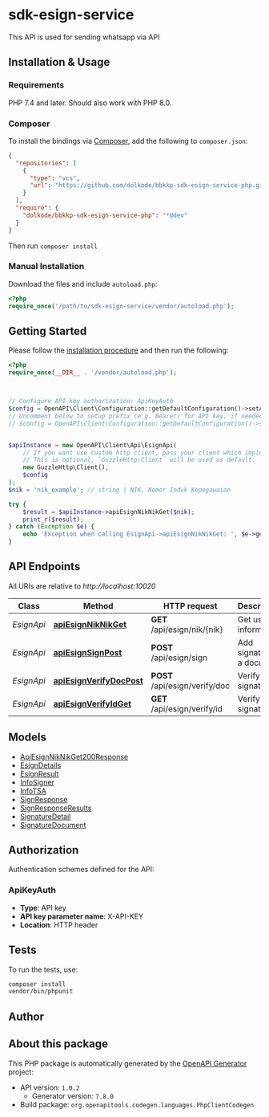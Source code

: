 # sdk-esign-service

This API is used for sending whatsapp via API


## Installation & Usage

### Requirements

PHP 7.4 and later.
Should also work with PHP 8.0.

### Composer

To install the bindings via [Composer](https://getcomposer.org/), add the following to `composer.json`:

```json
{
  "repositories": [
    {
      "type": "vcs",
      "url": "https://github.com/dolkode/bbkkp-sdk-esign-service-php.git"
    }
  ],
  "require": {
    "dolkode/bbkkp-sdk-esign-service-php": "*@dev"
  }
}
```

Then run `composer install`

### Manual Installation

Download the files and include `autoload.php`:

```php
<?php
require_once('/path/to/sdk-esign-service/vendor/autoload.php');
```

## Getting Started

Please follow the [installation procedure](#installation--usage) and then run the following:

```php
<?php
require_once(__DIR__ . '/vendor/autoload.php');



// Configure API key authorization: ApiKeyAuth
$config = OpenAPI\Client\Configuration::getDefaultConfiguration()->setApiKey('X-API-KEY', 'YOUR_API_KEY');
// Uncomment below to setup prefix (e.g. Bearer) for API key, if needed
// $config = OpenAPI\Client\Configuration::getDefaultConfiguration()->setApiKeyPrefix('X-API-KEY', 'Bearer');


$apiInstance = new OpenAPI\Client\Api\EsignApi(
    // If you want use custom http client, pass your client which implements `GuzzleHttp\ClientInterface`.
    // This is optional, `GuzzleHttp\Client` will be used as default.
    new GuzzleHttp\Client(),
    $config
);
$nik = 'nik_example'; // string | NIK, Nomor Induk Kepegawaian

try {
    $result = $apiInstance->apiEsignNikNikGet($nik);
    print_r($result);
} catch (Exception $e) {
    echo 'Exception when calling EsignApi->apiEsignNikNikGet: ', $e->getMessage(), PHP_EOL;
}

```

## API Endpoints

All URIs are relative to *http://localhost:10020*

Class | Method | HTTP request | Description
------------ | ------------- | ------------- | -------------
*EsignApi* | [**apiEsignNikNikGet**](docs/Api/EsignApi.md#apiesignniknikget) | **GET** /api/esign/nik/{nik} | Get user information
*EsignApi* | [**apiEsignSignPost**](docs/Api/EsignApi.md#apiesignsignpost) | **POST** /api/esign/sign | Add signature to a document
*EsignApi* | [**apiEsignVerifyDocPost**](docs/Api/EsignApi.md#apiesignverifydocpost) | **POST** /api/esign/verify/doc | Verify signature
*EsignApi* | [**apiEsignVerifyIdGet**](docs/Api/EsignApi.md#apiesignverifyidget) | **GET** /api/esign/verify/id | Verify signature

## Models

- [ApiEsignNikNikGet200Response](docs/Model/ApiEsignNikNikGet200Response.md)
- [EsignDetails](docs/Model/EsignDetails.md)
- [EsignResult](docs/Model/EsignResult.md)
- [InfoSigner](docs/Model/InfoSigner.md)
- [InfoTSA](docs/Model/InfoTSA.md)
- [SignResponse](docs/Model/SignResponse.md)
- [SignResponseResults](docs/Model/SignResponseResults.md)
- [SignatureDetail](docs/Model/SignatureDetail.md)
- [SignatureDocument](docs/Model/SignatureDocument.md)

## Authorization

Authentication schemes defined for the API:
### ApiKeyAuth

- **Type**: API key
- **API key parameter name**: X-API-KEY
- **Location**: HTTP header


## Tests

To run the tests, use:

```bash
composer install
vendor/bin/phpunit
```

## Author



## About this package

This PHP package is automatically generated by the [OpenAPI Generator](https://openapi-generator.tech) project:

- API version: `1.0.2`
    - Generator version: `7.8.0`
- Build package: `org.openapitools.codegen.languages.PhpClientCodegen`
